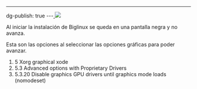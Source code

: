 ---
dg-publish: true
---[
![](../fetched_images\Central-de-controle-no-modo-New-1.jpeg.webp)](https://blogger.googleusercontent.com/img/b/R29vZ2xl/AVvXsEhDPIaO52O8sSUvaSOj5OpoIj57yVS-VallcE0KeTzjOyFHZmphinYcPYJg6v7foLpc0pIjQrvdTgPZYV8GhKSvzxyxETy02sKnVQca06oIV2nF9-OQLKNgkXyuWGm5v2FO-cO8jkP5otX3b-AFpmkWK8mOR1XdSHkzN1Hs4QfiSAG-iOic5Z6h44nEQFs/s560/Central-de-controle-no-modo-New-1.jpeg.webp)

  Al iniciar la instalación de Biglinux se queda en una pantalla negra y no
  avanza.

  Esta son las opciones al seleccionar las opciones gráficas para poder avanzar.
1. 5 Xorg graphical xode
2. 5.3 Advanced options with Proprietary Drivers
3. 
      5.3.20 Disable graphics GPU drivers until graphics mode loads \(nomodeset\)
    

